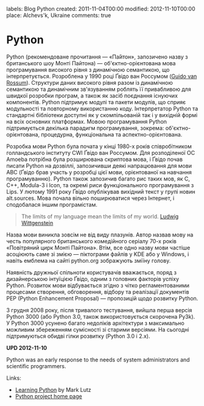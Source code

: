 labels: Blog
        Python
created: 2011-11-04T00:00
modified: 2012-11-10T00:00
place: Alchevs'k, Ukraine
comments: true

# Python

Python (рекомендоване прочитання — «Па́йтон», запозичено назву з британського шоу Монті Пайтона) — об'єктно-орієнтована мова програмування високого рівня з динамічною семантикою, що інтерпретується. Розроблена у 1990 році Ґвідо ван Россумом ([Guido van Rossum](http://en.wikipedia.org/wiki/Guido_van_Rossum)). Структури даних високого рівня разом із динамічною семантикою та динамічним зв'язуванням роблять її привабливою для швидкої розробки програм, а також як засіб поєднання існуючих компонентів. Python підтримує модулі та пакети модулів, що сприяє модульності та повторному використанню коду. Інтерпретатор Python та стандартні бібліотеки доступні як у скомпільованій так і у вихідній формі на всіх основних платформах. Мовою програмування Python підтримується декілька парадигм програмування, зокрема: об'єктно-орієнтована, процедурна, функціональна та аспектно-орієнтована.

Розробка мови Python була почата у кінці 1980-х років співробітником голландського інституту CWI Ґвідо ван Россумом. Для розподіленої ОС Amoeba потрібна була розширювана скриптова мова, і Ґвідо почав писати Python на дозвіллі, запозичивши деякі напрацювання для мови ABC (Ґвідо брав участь у розробці цієї мови, орієнтованої на навчання програмуванню). Python також запозичив багато рис таких мов, як C, C++, Modula-3 і Icon, та окремі риси функціонального програмування з Lips. У лютому 1991 року Ґвідо опублікував вихідний текст у групі новин alt.sources. Мова почала вільно поширюватися через Інтернет, і сподобалася іншим програмістам.

> The limits of my language mean the limits of my world.
> [Ludwig Wittgenstein](http://en.wikiquote.org/wiki/Ludwig_Wittgenstein)

Назва мови виникла зовсім не від виду плазунів. Автор назвав мову на честь популярного британського комедійного серіалу 70-х років «Повітряний цирк Монті Пайтона». Втім, все одно назву мови частіше асоціюють саме зі змією — піктограми файлів у KDE або у Windows, і навіть емблема на сайті python.org зображують зміїну голову.

Наявність дружньої спільноти користувачів вважається, поряд з дизайнерською інтуїцією Ґвідо, одним з головних факторів успіху Python. Розвиток мови відбувається згідно з чітко регламентованими процесами створення, обговорення, відбору та реалізації документів PEP (Python Enhancement Proposal) — пропозицій щодо розвитку Python.

3 грудня 2008 року, після тривалого тестування, вийшла перша версія Python 3000 (або Python 3.0, також використовується скорочена Py3k). У Python 3000 усунено багато недоліків архітектури з максимально можливим збереженням сумісності зі старими версіями. На сьогодні підтримуються обидві гілки розвитку (Python 3.0 і 2.x).

**UPD 2012-11-10**

Python was an early response to the needs of system administrators and scientific programmers.

Links:

- [Learning Python](http://www.amazon.com/Learning-Python-Mark-Lutz-ebook/dp/B00DDZPC9S) by Mark Lutz
- [Python project home page](http://www.python.org/)
